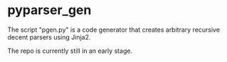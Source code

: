 # pyparser_gen

The script "pgen.py" is a code generator that creates arbitrary recursive decent parsers using Jinja2.

The repo is currently still in an early stage.